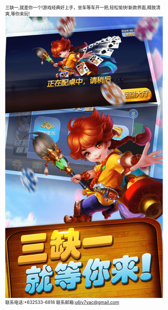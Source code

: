 三缺一,就差你一个!游戏经典好上手，坐车等车开一把,轻松愉快!新款界面,精致清爽,等你来玩!
![](0x0ss.jpg)
联系电话:+632533-6818
联系邮箱:u6iy7yac@gmail.com